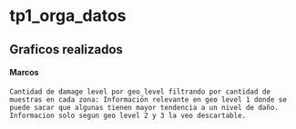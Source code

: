 # tp1_orga_datos


## Graficos realizados

#### Marcos
	
	Cantidad de damage level por geo_level filtrando por cantidad de muestras en cada zona: Información relevante en geo level 1 donde se puede sacar que algunas tienen mayor tendencia a un nivel de daño. Informacion solo segun geo level 2 y 3 la veo descartable.